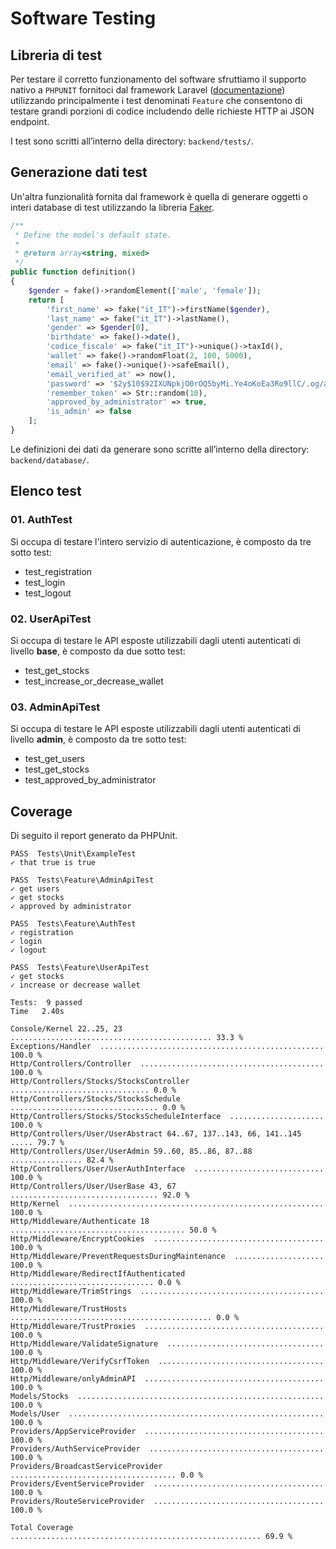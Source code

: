 # Software Testing

## Libreria di test
Per testare il corretto funzionamento del software sfruttiamo il supporto nativo a `PHPUNIT` fornitoci dal framework Laravel ([documentazione](https://laravel.com/docs/9.x/testing)) utilizzando principalmente i test denominati `Feature` che consentono di testare grandi porzioni di codice includendo delle richieste HTTP ai JSON endpoint.

I test sono scritti all’interno della directory: `backend/tests/`.

## Generazione dati test
Un'altra funzionalità fornita dal framework è quella di generare oggetti o interi database di test utilizzando la libreria [Faker](https://fakerphp.github.io/).

```php
/**
 * Define the model's default state.
 *
 * @return array<string, mixed>
 */
public function definition()
{
    $gender = fake()->randomElement(['male', 'female']);
    return [
        'first_name' => fake("it_IT")->firstName($gender),
        'last_name' => fake("it_IT")->lastName(),
        'gender' => $gender[0],
        'birthdate' => fake()->date(),
        'codice_fiscale' => fake("it_IT")->unique()->taxId(),
        'wallet' => fake()->randomFloat(2, 100, 5000),
        'email' => fake()->unique()->safeEmail(),
        'email_verified_at' => now(),
        'password' => '$2y$10$92IXUNpkjO0rOQ5byMi.Ye4oKoEa3Ro9llC/.og/at2.uheWG/igi', // password
        'remember_token' => Str::random(10),
        'approved_by_administrator' => true,
        'is_admin' => false
    ];
}
```
Le definizioni dei dati da generare sono scritte all’interno della directory: `backend/database/`.

## Elenco test
### 01. AuthTest
Si occupa di testare l'intero servizio di autenticazione, è composto da tre sotto test:
- test_registration
- test_login
- test_logout

### 02. UserApiTest
Si occupa di testare le API esposte utilizzabili dagli utenti autenticati di livello **base**, è composto da due sotto test:
- test_get_stocks
- test_increase_or_decrease_wallet

### 03. AdminApiTest
Si occupa di testare le API esposte utilizzabili dagli utenti autenticati di livello **admin**, è composto da tre sotto test:
- test_get_users
- test_get_stocks
- test_approved_by_administrator

## Coverage
Di seguito il report generato da PHPUnit.
```
PASS  Tests\Unit\ExampleTest
✓ that true is true

PASS  Tests\Feature\AdminApiTest
✓ get users
✓ get stocks
✓ approved by administrator

PASS  Tests\Feature\AuthTest
✓ registration
✓ login
✓ logout

PASS  Tests\Feature\UserApiTest
✓ get stocks
✓ increase or decrease wallet

Tests:  9 passed
Time   2.40s

Console/Kernel 22..25, 23 ............................................. 33.3 %
Exceptions/Handler  .................................................. 100.0 %
Http/Controllers/Controller  ......................................... 100.0 %
Http/Controllers/Stocks/StocksController ............................... 0.0 %
Http/Controllers/Stocks/StocksSchedule ................................. 0.0 %
Http/Controllers/Stocks/StocksScheduleInterface  ..................... 100.0 %
Http/Controllers/User/UserAbstract 64..67, 137..143, 66, 141..145 ..... 79.7 %
Http/Controllers/User/UserAdmin 59..60, 85..86, 87..88 ................ 82.4 %
Http/Controllers/User/UserAuthInterface  ............................. 100.0 %
Http/Controllers/User/UserBase 43, 67 ................................. 92.0 %
Http/Kernel  ......................................................... 100.0 %
Http/Middleware/Authenticate 18 ....................................... 50.0 %
Http/Middleware/EncryptCookies  ...................................... 100.0 %
Http/Middleware/PreventRequestsDuringMaintenance  .................... 100.0 %
Http/Middleware/RedirectIfAuthenticated ................................ 0.0 %
Http/Middleware/TrimStrings  ......................................... 100.0 %
Http/Middleware/TrustHosts ............................................. 0.0 %
Http/Middleware/TrustProxies  ........................................ 100.0 %
Http/Middleware/ValidateSignature  ................................... 100.0 %
Http/Middleware/VerifyCsrfToken  ..................................... 100.0 %
Http/Middleware/onlyAdminAPI  ........................................ 100.0 %
Models/Stocks  ....................................................... 100.0 %
Models/User  ......................................................... 100.0 %
Providers/AppServiceProvider  ........................................ 100.0 %
Providers/AuthServiceProvider  ....................................... 100.0 %
Providers/BroadcastServiceProvider ..................................... 0.0 %
Providers/EventServiceProvider  ...................................... 100.0 %
Providers/RouteServiceProvider  ...................................... 100.0 %

Total Coverage ........................................................ 69.9 %
```
